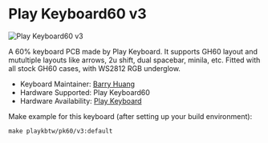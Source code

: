 # Play Keyboard60 v3

![Play Keyboard60 v3](https://cdn.store-assets.com/s/409567/i/17881832.png)

A 60% keyboard PCB made by Play Keyboard.
It supports GH60 layout and mutultiple layouts like arrows, 2u shift, dual spacebar, minila, etc.
Fitted with all stock GH60 cases, with WS2812 RGB underglow.

* Keyboard Maintainer: [Barry Huang](https://github.com/yj7272098)
* Hardware Supported: Play Keyboard60
* Hardware Availability: [Play Keyboard](http://play-keyboard.store/)

Make example for this keyboard (after setting up your build environment):

    make playkbtw/pk60/v3:default

